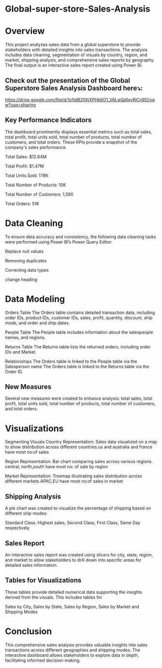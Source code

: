 # Global-super-store-Sales-Analysis

# Overview
This project analyzes sales data from a global superstore to provide stakeholders with detailed insights into sales transactions. The analysis includes data cleaning, segmentation of visuals by country, region, and market, shipping analysis, and comprehensive sales reports by geography. The final output is an interactive sales report created using Power BI.

## Check out the presentation of the Global Superstore Sales Analysis Dashboard here⤵:
https://drive.google.com/file/d/1o1tdB20XjXPHk6O1_VALwQdIqyRiCn9D/view?usp=sharing


## Key Performance Indicators

The dashboard prominently displays essential metrics such as total sales, total profit, total units sold, total number of products, total number of customers, and total orders. These KPIs provide a snapshot of the company's sales performance.

Total Sales: $12.64M

Total Profit: $1.47M

Total Units Sold: 178K

Total Number of Products: 10K

Total Number of Customers: 1,590

Total Orders: 51K

# Data Cleaning

To ensure data accuracy and consistency, the following data cleaning tasks were performed using Power BI’s Power Query Editor:

Replace null values

Removing duplicates

Correcting data types

change heading

# Data Modeling

Orders Table
The Orders table contains detailed transaction data, including order IDs, product IDs, customer IDs, sales, profit, quantity, discount, ship mode, and order and ship dates.

People Table
The People table includes information about the salespeople names, and regions.

Returns Table
The Returns table lists the returned orders, including order IDs and Market.

Relationships
The Orders table is linked to the People table via the Salesperson name
The Orders table is linked to the Returns table via the Order ID.

## New Measures

Several new measures were created to enhance analysis:
total sales, total profit, total units sold, total number of products, total number of customers, and total orders.


# Visualizations

Segmenting Visuals
Country Representation: Sales data visualized on a map to show distribution across different countries.us and australia and france have most no:of sales 

Region Representation: Bar chart comparing sales across various regions. central, north,south have most no: of sale by region

Market Representation: Treemap illustrating sales distribution across different markets.APAC,EU have most no:of sales in market


## Shipping Analysis

A pie chart was created to visualize the percentage of shipping based on different ship modes:

Standard Class: Highest sales,
Second Class,
First Class,
Same Day respectively

## Sales Report

An interactive sales report was created using slicers for city, state, region, and market to allow stakeholders to drill down into specific areas for detailed sales information.

 ## Tables for Visualizations

 These tables provide detailed numerical data supporting the insights derived from the visuals. This includes tables for

Sales by City,
Sales by State,
Sales by Region,
Sales by Market and
Shipping Modes

# Conclusion

This comprehensive sales analysis provides valuable insights into sales transactions across different geographies and shipping modes. The interactive dashboard allows stakeholders to explore data in depth, facilitating informed decision-making.
